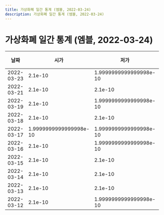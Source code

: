 ```yaml
---
title: 가상화폐 일간 통계 (엠블, 2022-03-24)
description: 가상화폐 일간 통계 (엠블, 2022-03-24)
---
```



가상화폐 일간 통계 (엠블, 2022-03-24)
===

|날짜|시가|저가|고가|종가|비고|
|--|--|--|--|--|--|
|2022-03-23|2.1e-10|1.9999999999999998e-10|2.1e-10|2.1e-10|    |
|2022-03-21|2.1e-10|2.1e-10|2.1e-10|2.1e-10|    |
|2022-03-19|2.1e-10|1.9999999999999998e-10|2.1e-10|2.1e-10|    |
|2022-03-18|2.1e-10|2.1e-10|2.1e-10|2.1e-10|    |
|2022-03-17|1.9999999999999998e-10|1.9999999999999998e-10|2.2000000000000002e-10|1.9999999999999998e-10|    |
|2022-03-16|2.1e-10|1.9999999999999998e-10|2.1e-10|1.9999999999999998e-10|    |
|2022-03-15|2.1e-10|2.1e-10|2.1e-10|2.1e-10|    |
|2022-03-14|2.1e-10|2.1e-10|2.1e-10|2.1e-10|    |
|2022-03-13|2.1e-10|2.1e-10|2.1e-10|2.1e-10|    |
|2022-03-12|2.1e-10|1.9999999999999998e-10|2.1e-10|1.9999999999999998e-10|    |
